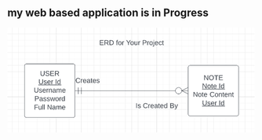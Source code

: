 ## my web based application is in Progress

![notes application](/public/images/Screen%20Shot%202022-11-15%20at%2012.14.25%20PM.png)